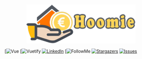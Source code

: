<p align="center">
  <a href="https://github.com/paolopertino/Hoomie">
    <img src="src/assets/banner.png" alt="Logo" height="128">
  </a>
</p>

<!-- PROJECT SHIELDS -->
[![Vue][vue-shield]
[![Vuetify][vuetify-shield]
[![LinkedIn][linkedin-shield]][linkedin-url]
[![FollowMe][follow-shield]
[![Stargazers][stars-shield]][stars-url]
[![Issues][issues-shield]][issues-url]

<!-- MARKDOWN LINKS & IMAGES -->
[vue-shield]: https://img.shields.io/badge/Vue-Js-green?logo=vue-dot-js&style=plastic
[vuetify-shield]: https://img.shields.io/badge/Vuetify-Js-teal?logo=vuetify&style=plastic
[follow-shield]: https://img.shields.io/github/followers/paolopertino?style=social
[stars-shield]: https://img.shields.io/github/stars/paolopertino/Hoomie?style=social
[stars-url]: https://github.com/paolopertino/Hoomie/stargazers
[issues-shield]: https://img.shields.io/bitbucket/issues-raw/paolopertino/hoomie?style=plastic
[issues-url]: https://github.com/paolopertino/Hoomie/issues
[linkedin-shield]: https://img.shields.io/badge/Paolo-Pertino-blue?logo=linkedin&style=plastic
[linkedin-url]: https://www.linkedin.com/in/paolo-pertino/